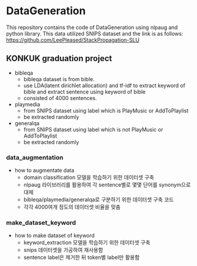 # DataGeneration

This repository contains the code of DataGeneration using nlpaug and python library.
This data utilized SNIPS dataset and the link is as follows:
https://github.com/LeePleased/StackPropagation-SLU

## KONKUK graduation project
- bibleqa
  - bibleqa dataset is from bible.
  - use LDA(latent dirichlet allocation) and tf-idf to extract keyword of bible and extract sentence using keyword of bible
  - consisted of 4000 sentences.
- playmedia
  - from SNIPS dataset using label which is PlayMusic or AddToPlaylist
  - be extracted randomly
- generalqa
  - from SNIPS dataset using label which is not PlayMusic or AddToPlaylist
  - be extracted randomly

### data_augmentation
- how to augmentate data
  * domain classification 모델을 학습하기 위한 데이터셋 구축
  * nlpaug 라이브러리를 활용하여 각 sentence별로 몇몇 단어를 synonym으로 대체
  * bibleqa/playmedia/generalqa로 구분하기 위한 데이터셋 구축 코드
  * 각각 4000여개 정도의 데이터셋 비율을 맞춤

### make_dataset_keyword
- how to make dataset of keyword
  * keyword_extraction 모델을 학습하기 위한 데이터셋 구축
  * snips 데이터셋을 가공하여 재사용함
  * sentence label은 제거한 뒤 token별 label만 활용함
